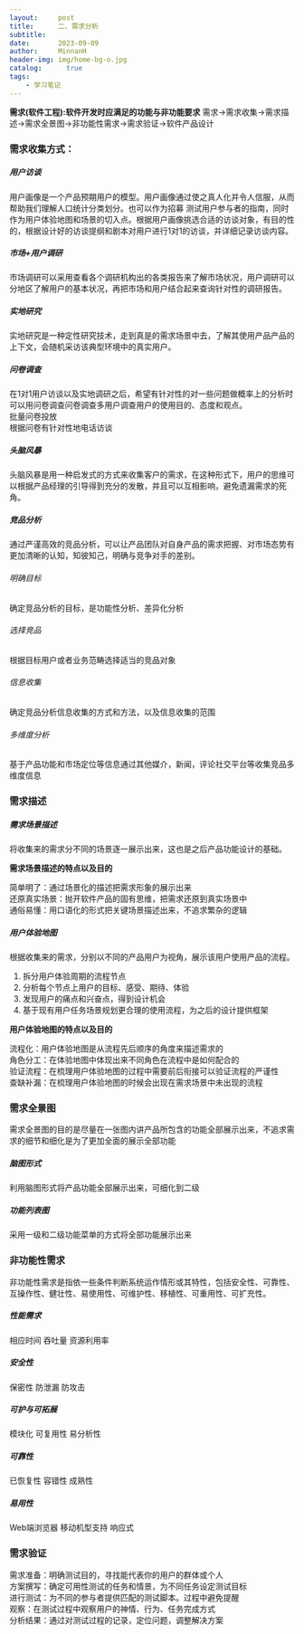 ```yaml
---
layout:     post
title:      二、需求分析
subtitle:   
date:       2023-09-09
author:     MinnanH
header-img: img/home-bg-o.jpg
catalog: 	  true
tags:
    - 学习笔记
---
```


**需求(软件工程):软件开发时应满足的功能与非功能要求**
需求->需求收集->需求描述->需求全景图->非功能性需求->需求验证->软件产品设计  

### 需求收集方式：
##### 用户访谈
用户画像是一个产品预期用户的模型。用户画像通过使之真人化并令人信服，从而帮助我们理解人口统计分类划分。也可以作为招募 测试用户参与者的指南，同时作为用户体验地图和场景的切入点。根据用户画像挑选合适的访谈对象，有目的性的，根据设计好的访谈提纲和剧本对用户进行1对1的访谈，并详细记录访谈内容。
##### 市场+用户调研
市场调研可以采用查看各个调研机构出的各类报告来了解市场状况，用户调研可以分地区了解用户的基本状况，再把市场和用户结合起来查询针对性的调研报告。
##### 实地研究
实地研究是一种定性研究技术，走到真是的需求场景中去，了解其使用产品产品的上下文，会随机采访该典型环境中的真实用户。
##### 问卷调查
在1对1用户访谈以及实地调研之后，希望有针对性的对一些问题做概率上的分析时可以用问卷调查问卷调查多用户调查用户的使用目的、态度和观点。  
批量问卷投放  
根据问卷有针对性地电话访谈
##### 头脑风暴
头脑风暴是用一种启发式的方式来收集客户的需求，在这种形式下，用户的思维可以根据产品经理的引导得到充分的发散，并且可以互相影响，避免遗漏需求的死角。
##### 竞品分析
通过严谨高效的竞品分析，可以让产品团队对自身产品的需求把握、对市场态势有更加清晰的认知，知彼知己，明确与竞争对手的差别。  

###### 明确目标
确定竞品分析的目标，是功能性分析、差异化分析
###### 选择竞品
根据目标用户或者业务范畴选择适当的竞品对象
###### 信息收集
确定竞品分析信息收集的方式和方法，以及信息收集的范围
###### 多维度分析
基于产品功能和市场定位等信息通过其他媒介，新闻，评论社交平台等收集竞品多维度信息

### 需求描述
##### 需求场景描述
将收集来的需求分不同的场景逐一展示出来，这也是之后产品功能设计的基础。

**需求场景描述的特点以及目的**

简单明了：通过场景化的描述把需求形象的展示出来  
还原真实场景：抛开软件产品的固有思维，把需求还原到真实场景中  
通俗易懂：用口语化的形式把关键场景描述出来，不追求繁杂的逻辑

##### 用户体验地图
根据收集来的需求，分别以不同的产品用户为视角，展示该用户使用产品的流程。

1. 拆分用户体验周期的流程节点
2. 分析每个节点上用户的目标、感受、期待、体验
3. 发现用户的痛点和兴奋点，得到设计机会
4. 基于现有用户任务场景规划更合理的使用流程，为之后的设计提供框架

**用户体验地图的特点以及目的**

流程化：用户体验地图是从流程先后顺序的角度来描述需求的  
角色分工：在体验地图中体现出来不同角色在流程中是如何配合的  
验证流程：在梳理用户体验地图的过程中需要前后衔接可以验证流程的严谨性  
查缺补漏：在梳理用户体验地图的时候会出现在需求场景中未出现的流程

### 需求全景图
需求全景图的目的是尽量在一张图内讲产品所包含的功能全部展示出来，不追求需求的细节和细化是为了更加全面的展示全部功能
##### 脑图形式
利用脑图形式将产品功能全部展示出来，可细化到二级
##### 功能列表图
采用一级和二级功能菜单的方式将全部功能展示出来

### 非功能性需求
非功能性需求是指依一些条件判断系统运作情形或其特性，包括安全性、可靠性、互操作性、健壮性、易使用性、可维护性、移植性、可重用性、可扩充性。
##### 性能需求
相应时间
吞吐量
资源利用率
##### 安全性
保密性
防泄漏
防攻击
##### 可护与可拓展
模块化
可复用性
易分析性
##### 可靠性
已恢复性
容错性
成熟性
##### 易用性
Web端浏览器
移动机型支持
响应式

### 需求验证
需求准备：明确测试目的，寻找能代表你的用户的群体或个人  
方案撰写：确定可用性测试的任务和情景，为不同任务设定测试目标  
进行测试：为不同的参与者提供匹配的测试脚本。过程中避免提醒  
观察：在测试过程中观察用户的神情、行为、任务完成方式  
分析结果：通过对测试过程的记录，定位问题，调整解决方案  